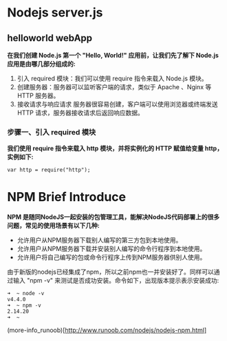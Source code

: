 # Nodejs server.js

## helloworld webApp

**在我们创建 Node.js 第一个 "Hello, World!" 应用前，让我们先了解下 Node.js 应用是由哪几部分组成的:**

 1. 引入 required 模块：我们可以使用 require 指令来载入 Node.js 模块。
 2. 创建服务器：服务器可以监听客户端的请求，类似于 Apache 、Nginx 等 HTTP 服务器。
 3. 接收请求与响应请求 服务器很容易创建，客户端可以使用浏览器或终端发送 HTTP 请求，服务器接收请求后返回响应数据。


### 步骤一、引入 required 模块

**我们使用 require 指令来载入 http 模块，并将实例化的 HTTP 赋值给变量 http，实例如下:**

```nodejs
var http = require("http");
```

# NPM Brief Introduce

**NPM 是随同NodeJS一起安装的包管理工具，能解决NodeJS代码部署上的很多问题，常见的使用场景有以下几种:**

 - 允许用户从NPM服务器下载别人编写的第三方包到本地使用。
 - 允许用户从NPM服务器下载并安装别人编写的命令行程序到本地使用。
 - 允许用户将自己编写的包或命令行程序上传到NPM服务器供别人使用。

由于新版的nodejs已经集成了npm，所以之前npm也一并安装好了。同样可以通过输入 "npm -v" 来测试是否成功安装。命令如下，出现版本提示表示安装成功:

```nodejs
➜  ~ node -v
v4.4.0
➜  ~ npm -v
2.14.20
➜  ~
```

(more-info_runoob)[http://www.runoob.com/nodejs/nodejs-npm.html]
